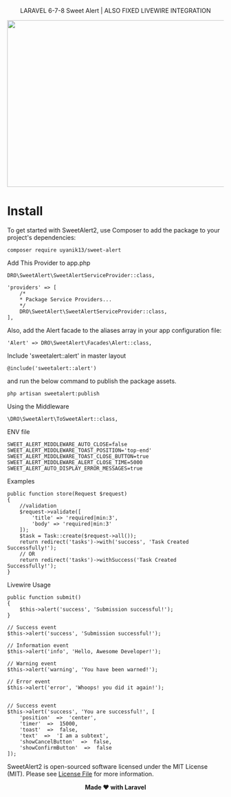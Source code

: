 
<p align="center">
LARAVEL 6-7-8 Sweet Alert | ALSO FIXED LIVEWIRE INTEGRATION
</p>
<p align="center">
    <img src="https://raw.github.com/sweetalert2/sweetalert2/master/assets/sweetalert2.gif" width="562" height="388">
</p>



# Install

To get started with SweetAlert2, use Composer to add the package to your project's dependencies:

```
composer require uyanik13/sweet-alert

```
Add This Provider to app.php

```
DRO\SweetAlert\SweetAlertServiceProvider::class,

'providers' => [
    /*
    * Package Service Providers...
    */
    DRO\SweetAlert\SweetAlertServiceProvider::class,
],

```
Also, add the Alert facade to the aliases array in your app configuration file:

```
'Alert' => DRO\SweetAlert\Facades\Alert::class,
```

Include 'sweetalert::alert' in master layout

```
@include('sweetalert::alert')

```

and run the below command to publish the package assets.

````
php artisan sweetalert:publish
````

Using the Middleware

```
\DRO\SweetAlert\ToSweetAlert::class,

````
ENV file

```
SWEET_ALERT_MIDDLEWARE_AUTO_CLOSE=false
SWEET_ALERT_MIDDLEWARE_TOAST_POSITION='top-end'
SWEET_ALERT_MIDDLEWARE_TOAST_CLOSE_BUTTON=true
SWEET_ALERT_MIDDLEWARE_ALERT_CLOSE_TIME=5000
SWEET_ALERT_AUTO_DISPLAY_ERROR_MESSAGES=true
```


Examples

```
public function store(Request $request)
{
    //validation
    $request->validate([
        'title' => 'required|min:3',
        'body' => 'required|min:3'
    ]);
    $task = Task::create($request->all());
    return redirect('tasks')->with('success', 'Task Created Successfully!');
    // OR
    return redirect('tasks')->withSuccess('Task Created Successfully!');
}
```



Livewire Usage

```
public function submit()
{
	$this->alert('success', 'Submission successful!');
}

// Success event
$this->alert('success', 'Submission successful!');

// Information event
$this->alert('info', 'Hello, Awesome Developer!');

// Warning event
$this->alert('warning', 'You have been warned!');

// Error event
$this->alert('error', 'Whoops! you did it again!');


// Success event
$this->alert('success', 'You are successful!', [
	'position'  =>  'center',
	'timer'  =>  15000,
	'toast'  =>  false,
	'text'  =>  'I am a subtext',
	'showCancelButton'  =>  false,
	'showConfirmButton'  =>  false
]);

```






SweetAlert2 is open-sourced software licensed under the MIT License (MIT). Please see [License File](LICENSE.md) for more information.

<p align="center"> <b>Made ❤️ with Laravel <b> </p>

